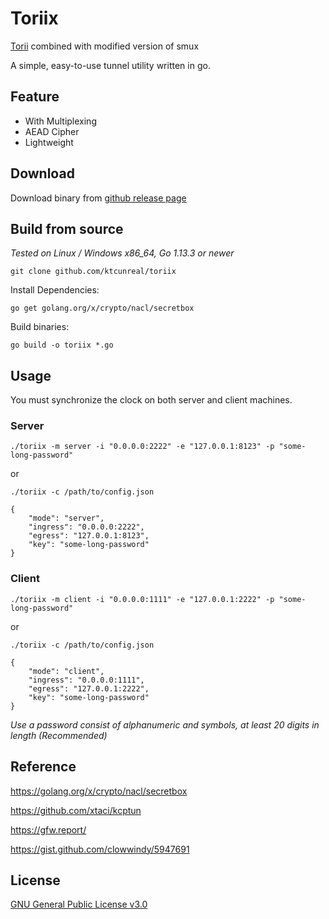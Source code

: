 # Toriix
[Torii](https://github.com/ktcunreal/torii) combined with modified version of smux

A simple, easy-to-use tunnel utility written in go.

## Feature
- With Multiplexing
- AEAD Cipher
- Lightweight

## Download
Download binary from [github release page](https://github.com/ktcunreal/toriix/releases)

## Build from source
*Tested on Linux / Windows x86_64, Go 1.13.3 or newer*

```
git clone github.com/ktcunreal/toriix
``` 
Install Dependencies:
```
go get golang.org/x/crypto/nacl/secretbox 
```

Build binaries:
```
go build -o toriix *.go 
```

## Usage
You must synchronize the clock on both server and client machines.

### Server

`./toriix -m server -i "0.0.0.0:2222" -e "127.0.0.1:8123" -p "some-long-password"`

or 

`./toriix -c /path/to/config.json`

```
{
    "mode": "server",
    "ingress": "0.0.0.0:2222",
    "egress": "127.0.0.1:8123",
    "key": "some-long-password"
}
```

### Client

`./toriix -m client -i "0.0.0.0:1111" -e "127.0.0.1:2222" -p "some-long-password"`

or 

`./toriix -c /path/to/config.json`

```
{
    "mode": "client",
    "ingress": "0.0.0.0:1111",
    "egress": "127.0.0.1:2222",
    "key": "some-long-password"
}
```


*Use a password consist of alphanumeric and symbols, at least 20 digits in length (Recommended)*

## Reference
https://golang.org/x/crypto/nacl/secretbox

https://github.com/xtaci/kcptun

https://gfw.report/

https://gist.github.com/clowwindy/5947691

## License
[GNU General Public License v3.0](https://raw.githubusercontent.com/ktcunreal/toriix/master/LICENSE)
